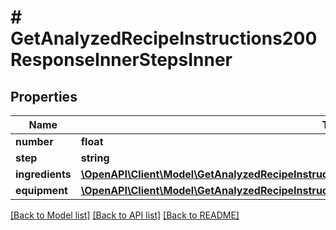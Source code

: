 # # GetAnalyzedRecipeInstructions200ResponseInnerStepsInner

## Properties

Name | Type | Description | Notes
------------ | ------------- | ------------- | -------------
**number** | **float** |  |
**step** | **string** |  |
**ingredients** | [**\OpenAPI\Client\Model\GetAnalyzedRecipeInstructions200ResponseInnerStepsInnerIngredientsInner[]**](GetAnalyzedRecipeInstructions200ResponseInnerStepsInnerIngredientsInner.md) |  | [optional]
**equipment** | [**\OpenAPI\Client\Model\GetAnalyzedRecipeInstructions200ResponseInnerStepsInnerIngredientsInner[]**](GetAnalyzedRecipeInstructions200ResponseInnerStepsInnerIngredientsInner.md) |  | [optional]

[[Back to Model list]](../../README.md#models) [[Back to API list]](../../README.md#endpoints) [[Back to README]](../../README.md)
